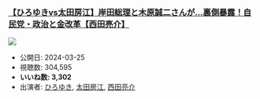 ### [【ひろゆきvs太田房江】岸田総理と木原誠二さんが…裏側暴露！自民党・政治と金改革【西田亮介】](https://www.youtube.com/watch?v=-9sAy5kOyKA)
[![](https://img.youtube.com/vi/-9sAy5kOyKA/sddefault.jpg)](https://www.youtube.com/watch?v=-9sAy5kOyKA)
-   公開日: 2024-03-25
-   視聴数: 304,595
-   **いいね数: 3,302**
-   出演者: [ひろゆき](/rehacq_fan/people/ひろゆき "wikilink"), [太田房江](/rehacq_fan/people/太田房江 "wikilink"), [西田亮介](/rehacq_fan/people/西田亮介 "wikilink")
